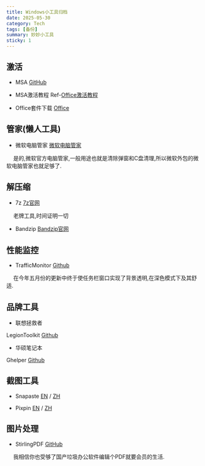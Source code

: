 ```yaml
---
title: Windows小工具归档
date: 2025-05-30
category: Tech
tags: [备份]
summary: 妙妙小工具
sticky: 1
---
```


## 激活

- MSA [GitHub](https://github.com/massgravel/Microsoft-Activation-Scripts)

- MSA激活教程 Ref-[Office激活教程](https://hackmd.io/@ht_ypbWySduBg0IliGLExw/HJn8YcjYa)

- Office套件下载 [Office](https://gravesoft.dev/office_c2r_links)

## 管家(懒人工具)

- 微软电脑管家 [微软电脑管家](https://www.microsoft.com/zh-cn/windows/pc-manager)

&emsp; 是的,微软官方电脑管家,一般用途也就是清除弹窗和C盘清理,所以微软外包的微软电脑管家也就足够了.

## 解压缩

- 7z [7z官网](https://www.7-zip.org)

&emsp; 老牌工具,时间证明一切

- Bandzip [Bandzip官网](https://www.bandisoft.com/bandizip)

## 性能监控

- TrafficMonitor [Github](https://github.com/zhongyang219/TrafficMonitor)

&emsp; 在今年五月份的更新中终于使任务栏窗口实现了背景透明,在深色模式下及其舒适.

## 品牌工具

- 联想拯救者

LegionToolkit [Github](https://github.com/BartoszCichecki/LenovoLegionToolkit)

- 华硕笔记本

Ghelper [Github](https://github.com/seerge/g-helper)

## 截图工具

- Snapaste [EN](https://www.snipaste.com/) / [ZH](https://zh.snipaste.com/#)

- Pixpin [EN](https://pixpin.com) / [ZH](https://pixpin.cn)

## 图片处理

- StirlingPDF [GitHub](https://github.com/Stirling-Tools/Stirling-PDF)

&emsp; 我相信你也受够了国产垃圾办公软件编辑个PDF就要会员的生活.
